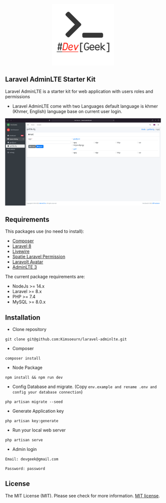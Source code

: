 <p align="center"><a href="https://web.facebook.com/devgeek.dev" target="_blank"><img src="https://raw.githubusercontent.com/Kimsoeurn/laravel-adminlte/master/public/img/logo_no_bg.png" width="200"></a></p>

## Laravel AdminLTE Starter Kit

Laravel AdminLTE is a starter kit for web application with users roles and permissions
- Laravel AdminLTE come with two Languages default language is khmer (Khmer, English) language base on current user login.

!["Laravel AdminLTE"](https://raw.githubusercontent.com/Kimsoeurn/laravel-adminlte/master/public/img/screenshot.png "Laravel AdminLTE Presentation")

## Requirements

This packages use (no need to install):
* [Composer](https://getcomposer.org/)
* [Laravel 8](http://laravel.com/)
* [Livewire](https://laravel-livewire.com/)
* [Spatie Laravel Permission](https://github.com/spatie/laravel-permission)
* [Laravolt Avatar](https://github.com/laravolt/avatar)
* [AdminLTE 3](https://github.com/ColorlibHQ/AdminLTE)

The current package requirements are:
- NodeJs >= 14.x
- Laravel >= 8.x
- PHP >= 7.4
- MySQL >= 8.0.x

## Installation
- Clone repository

``
git clone git@github.com:Kimsoeurn/laravel-adminlte.git
``
- Composer 

``
  composer install
``

- Node Package

``
    npm install && npm run dev
``

- Config Database and migrate. (Copy ``env.example and rename .env and config your database connection``)

``
    php artisan migrate --seed
``

- Generate Application key
  
``
php artisan key:generate
``

- Run your local web server

``
    php artisan serve
``

- Admin login

``
  Email: devgeek@gmail.com
``
  
``
  Password: password
``
## License

The MIT License (MIT). Please see check for more information. [MIT license](https://opensource.org/licenses/MIT).
